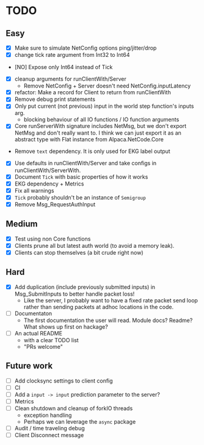 # TODO

## Easy

* [X] Make sure to simulate NetConfig options ping/jitter/drop
* [X] change tick rate argument from Int32 to Int64
* [NO] Expose only Int64 instead of Tick
* [X] cleanup arguments for runClientWith/Server
    * Remove NetConfig + Server doesn't need NetConfig.inputLatency
* [X] refactor: Make a record for Client to return from runClientWith
* [X] Remove debug print statements
* [X] Only put current (not previous) input in the world step function's inputs
  arg.
    * blocking behaviour of all IO functions / IO function arguments
* [X] Core runServerWith signature includes NetMsg, but we don't export NetMsg and
  don't really want to. I think we can just export it as an abstract type with
  Flat instance from Alpaca.NetCode.Core
* Remove `text` dependency. It is only used for EKG label output
* [X] Use defaults in runClientWith/Server and take configs in runClientWith/ServerWith.
* [X] Document `Tick` with basic properties of how it works
* [X] EKG dependency + Metrics
* [X] Fix all warnings
* [X] `Tick` probably shouldn't be an instance of `Semigroup`
* [X] Remove Msg_RequestAuthInput

## Medium

* [X] Test using non Core functions
* [X] Clients prune all but latest auth world (to avoid a memory leak).
* [X] Clients can stop themselves (a bit crude right now)

## Hard

* [X] Add duplication (include previously submitted inputs) in Msg_SubmitInputs
  to better handle packet loss!
  * Like the server, I probably want to have a fixed rate packet send loop
    rather than sending packets at adhoc locations in the code.
* [ ] Documentaton
  * The first documentation the user will read. Module docs? Readme? What shows
    up first on hackage?
* [ ] An actual README
  * with a clear TODO list
  * "PRs welcome"

## Future work

* [ ] Add clocksync settings to client config
* [ ] CI
* [ ] Add a `input -> input` prediction parameter to the server?
* [ ] Metrics
* [ ] Clean shutdown and cleanup of forkIO threads
  * exception handling
  * Perhaps we can leverage the `async` package
* [ ] Audit / time traveling debug
* [ ] Client Disconnect message